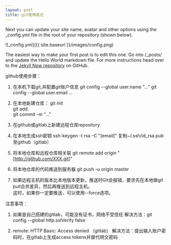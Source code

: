 ```yaml
---
layout: post
title: git使用笔记
---
```


Next you can update your site name, avatar and other options using the _config.yml file in the root of your repository (shown below).

![_config.yml]({{ site.baseurl }}/images/config.png)

The easiest way to make your first post is to edit this one. Go into /_posts/ and update the Hello World markdown file. For more instructions head over to the [Jekyll Now repository](https://github.com/barryclark/jekyll-now) on GitHub.

github使用步骤：
1. 在本机下载git,并配置git账户信息
   git config --global user.name "..."
   git config --global user.email ...
   
2. 在本地新建仓库：
   git init  
   git add.  
   git commit -m "..."
   
3. 在github或gitlab上新建远程仓库repository

4. 在本地生成ssh密钥
   ssh-keygen -t rsa -C "[email]"
   复制~/.ssh/id_rsa.pub至github（gitlab）
5. 将本地仓库和远程仓库相关联
   git remote add origin "[http://github.com/XXX.git]"
6. 将本地仓库的代码推送到服务器
   git push -u origin master
7. 如果远程主机的版本比本地版本更新，推送时Git会报错，要求先在本地做git pull合并差异，然后再推送到远程主机。  
这时，如果你一定要推送，可以使用--force选项。

注意事项：
1. 如果是自己搭建的gitlab，可能没有证书，网络不受信任
解决方法：git config --global http.sslVerify false

2. remote: HTTP Basic: Access denied （gitlab）
解决方法：提出输入账户密码时，在gitlab上生成access tokens并替代明文密码
